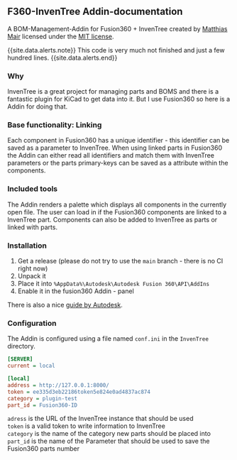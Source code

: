 ## F360-InvenTree Addin-documentation

A BOM-Management-Addin for Fusion360 + InvenTree created by [Matthias Mair](https://mjmair.com) licensed under the [MIT license](https://github.com/matmair/F360-InvTree/blob/main/LICENSE).

{{site.data.alerts.note}}
This code is very much not finished and just a few hundred lines.
{{site.data.alerts.end}}

### Why
InvenTree is a great project for managing parts and BOMS and there is a fantastic plugin for KiCad to get data into it. But I use Fusion360 so here is a Addin for doing that.

### Base functionality: Linking

Each component in Fusion360 has a unique identifier - this identifier can be saved as a parameter to InvenTree. When using linked parts in Fusion360 the Addin can either read all identifiers and match them with InvenTree parameters or the parts primary-keys can be saved as a attribute within the components.

### Included tools

The Addin renders a palette which displays all components in the currently open file. The user can load in if the Fusion360 components are linked to a InvenTree part.
Components can also be added to InvenTree as parts or linked with parts.


### Installation

1. Get a release (please do not try to use the `main` branch - there is no CI right now)
1. Unpack it
1. Place it into `%AppData%\Autodesk\Autodesk Fusion 360\API\AddIns`
1. Enable it in the fusion360 Addin - panel

There is also a nice [guide by Autodesk](https://knowledge.autodesk.com/support/fusion-360/troubleshooting/caas/sfdcarticles/sfdcarticles/How-to-install-an-ADD-IN-and-Script-in-Fusion-360.html).

### Configuration

The Addin is configured using a file named `conf.ini` in the `InvenTree` directory.

```ini
[SERVER]
current = local

[local]
address = http://127.0.0.1:8000/
token = ee335d3eb22186token5e824e0ad4837ac874
category = plugin-test
part_id = Fusion360-ID
```

`adress` is the URL of the InvenTree instance that should be used  
`token` is a valid token to write information to InvenTree  
`category` is the name of the category new parts should be placed into  
`part_id` is the name of the Parameter that should be used to save the Fusion360 parts number  
